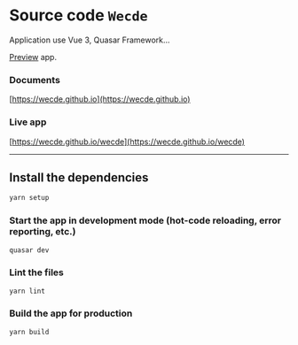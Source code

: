 # Source code `Wecde`

Application use Vue 3, Quasar Framework...

[Preview](https://wecde.github.io) app.

### Documents 
[https://wecde.github.io](https://wecde.github.io)

### Live app 
[https://wecde.github.io/wecde](https://wecde.github.io/wecde) 

-------

## Install the dependencies
```bash
yarn setup
```

### Start the app in development mode (hot-code reloading, error reporting, etc.)
```bash
quasar dev
```

### Lint the files
```bash
yarn lint
```

### Build the app for production
```bash
yarn build
```
